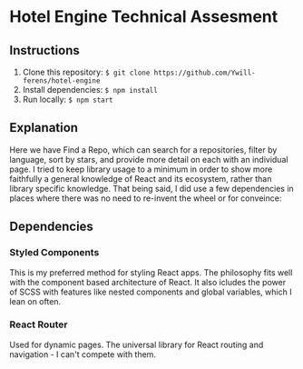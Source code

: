 # Hotel Engine Technical Assesment

## Instructions

1. Clone this repository:
`$ git clone https://github.com/Ywill-ferens/hotel-engine`
2. Install dependencies:
`$ npm install`
3. Run locally:
`$ npm start`

## Explanation

Here we have Find a Repo, which can search for a repositories, filter by language, sort by stars, and provide more detail on each with an individual page. I tried to keep library usage to a minimum in order to show more faithfully a general knowledge of React and its ecosystem, rather than library specific knowledge. That being said, I did use a few dependencies in places where there was no need to re-invent the wheel or for conveince:

## Dependencies

### Styled Components

This is my preferred method for styling React apps. The philosophy fits well with the component based architecture of React. It also icludes the power of SCSS with features like nested components and global variables, which I lean on often.

### React Router

Used for dynamic pages. The universal library for React routing and navigation - I can't compete with them.